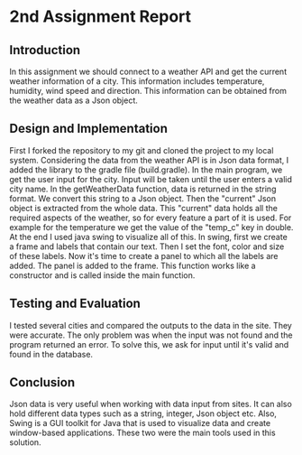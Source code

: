 # 2nd Assignment Report

## Introduction
In this assignment we should connect to a weather API and get the current weather information of a city. This information includes temperature, humidity, wind speed and direction. This information can be obtained from the weather data as a Json object.

## Design and Implementation
First I forked the repository to my git and cloned the project to my local system. Considering the data from the weather API is in Json data format, I added the library to the gradle file (build.gradle). In the main program, we get the user input for the city. Input will be taken until the user enters a valid city name. In the getWeatherData function, data is returned in the string format. We convert this string to a Json object. Then the "current" Json object is extracted from the whole data. This "current" data holds all the required aspects of the weather, so for every feature a part of it is used. For example for the temperature we get the value of the "temp_c" key in double. At the end I used java swing to visualize all of this. In swing, first we create a frame and labels that contain our text. Then I set the font, color and size of these labels. Now it's time to create a panel to which all the labels are added. The panel is added to the frame. This function works like a constructor and is called inside the main function.

## Testing and Evaluation
I tested several cities and compared the outputs to the data in the site. They were accurate. The only problem was when the input was not found and the program returned an error. To solve this, we ask for input until it's valid and found in the database.

## Conclusion
Json data is very useful when working with data input from sites. It can also hold different data types such as a string, integer, Json object etc. Also, Swing is a GUI toolkit for Java that is used to visualize data and create window-based applications. These two were the main tools used in this solution.